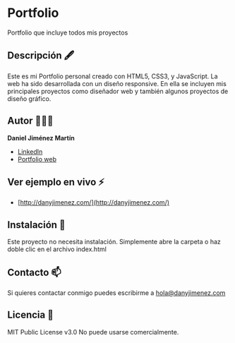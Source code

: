# Portfolio
 Portfolio que incluye todos mis proyectos
## Descripción 🖋

Este es mi Portfolio personal creado con HTML5, CSS3, y JavaScript. La web ha sido desarrollada con un diseño responsive. En ella se incluyen mis principales proyectos como diseñador web y también algunos proyectos de diseño gráfico.

## Autor 👨🏽‍💻
**Daniel Jiménez Martín**

* [LinkedIn](https://www.linkedin.com/in/dany-jimenez/)
* [Portfolio web](https://www.danyjimenez.com)

## Ver ejemplo en vivo ⚡
- [http://danyjimenez.com/](http://danyjimenez.com/)

## Instalación 🎯
Este proyecto no necesita instalación. Simplemente abre la carpeta o haz doble clic en el archivo index.html

## Contacto 📫
Si quieres contactar conmigo puedes escribirme a hola@danyjimenez.com

## Licencia 📝
MIT Public License v3.0
No puede usarse comercialmente.
